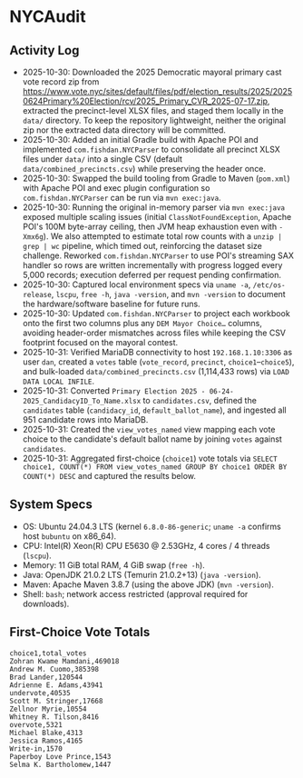 # NYCAudit

## Activity Log
- 2025-10-30: Downloaded the 2025 Democratic mayoral primary cast vote record zip from https://www.vote.nyc/sites/default/files/pdf/election_results/2025/20250624Primary%20Election/rcv/2025_Primary_CVR_2025-07-17.zip, extracted the precinct-level XLSX files, and staged them locally in the `data/` directory. To keep the repository lightweight, neither the original zip nor the extracted data directory will be committed.
- 2025-10-30: Added an initial Gradle build with Apache POI and implemented `com.fishdan.NYCParser` to consolidate all precinct XLSX files under `data/` into a single CSV (default `data/combined_precincts.csv`) while preserving the header once.
- 2025-10-30: Swapped the build tooling from Gradle to Maven (`pom.xml`) with Apache POI and exec plugin configuration so `com.fishdan.NYCParser` can be run via `mvn exec:java`.
- 2025-10-30: Running the original in-memory parser via `mvn exec:java` exposed multiple scaling issues (initial `ClassNotFoundException`, Apache POI's 100M byte-array ceiling, then JVM heap exhaustion even with `-Xmx6g`). We also attempted to estimate total row counts with a `unzip | grep | wc` pipeline, which timed out, reinforcing the dataset size challenge. Reworked `com.fishdan.NYCParser` to use POI's streaming SAX handler so rows are written incrementally with progress logged every 5,000 records; execution deferred per request pending confirmation.
- 2025-10-30: Captured local environment specs via `uname -a`, `/etc/os-release`, `lscpu`, `free -h`, `java -version`, and `mvn -version` to document the hardware/software baseline for future runs.
- 2025-10-30: Updated `com.fishdan.NYCParser` to project each workbook onto the first two columns plus any `DEM Mayor Choice…` columns, avoiding header-order mismatches across files while keeping the CSV footprint focused on the mayoral contest.
- 2025-10-31: Verified MariaDB connectivity to host `192.168.1.10:3306` as user `dan`, created a `votes` table (`vote_record`, `precinct`, `choice1`–`choice5`), and bulk-loaded `data/combined_precincts.csv` (1,114,433 rows) via `LOAD DATA LOCAL INFILE`.
- 2025-10-31: Converted `Primary Election 2025 - 06-24-2025_CandidacyID_To_Name.xlsx` to `candidates.csv`, defined the `candidates` table (`candidacy_id`, `default_ballot_name`), and ingested all 951 candidate rows into MariaDB.
- 2025-10-31: Created the `view_votes_named` view mapping each vote choice to the candidate's default ballot name by joining `votes` against `candidates`.
- 2025-10-31: Aggregated first-choice (`choice1`) vote totals via `SELECT choice1, COUNT(*) FROM view_votes_named GROUP BY choice1 ORDER BY COUNT(*) DESC` and captured the results below.

## System Specs
- OS: Ubuntu 24.04.3 LTS (kernel `6.8.0-86-generic`; `uname -a` confirms host `bubuntu` on x86_64).
- CPU: Intel(R) Xeon(R) CPU E5630 @ 2.53GHz, 4 cores / 4 threads (`lscpu`).
- Memory: 11 GiB total RAM, 4 GiB swap (`free -h`).
- Java: OpenJDK 21.0.2 LTS (Temurin 21.0.2+13) (`java -version`).
- Maven: Apache Maven 3.8.7 (using the above JDK) (`mvn -version`).
- Shell: `bash`; network access restricted (approval required for downloads).

## First-Choice Vote Totals
```
choice1,total_votes
Zohran Kwame Mamdani,469018
Andrew M. Cuomo,385398
Brad Lander,120544
Adrienne E. Adams,43941
undervote,40535
Scott M. Stringer,17668
Zellnor Myrie,10554
Whitney R. Tilson,8416
overvote,5321
Michael Blake,4313
Jessica Ramos,4165
Write-in,1570
Paperboy Love Prince,1543
Selma K. Bartholomew,1447
```
